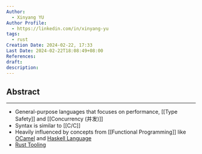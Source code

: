 ```yaml
---
Author:
  - Xinyang YU
Author Profile:
  - https://linkedin.com/in/xinyang-yu
tags:
  - rust
Creation Date: 2024-02-22, 17:33
Last Date: 2024-02-22T18:08:49+08:00
References: 
draft: 
description: 
---
```

## Abstract
---
- General-purpose languages that focuses on performance, [[Type Safety]] and [[Concurrency (并发)]]
- Syntax is similar to [[C/C]]
- Heavily influenced by concepts from [[Functional Programming]] like [OCamel](https://ocaml.org/) and [Haskell Language](https://www.haskell.org/)
- [Rust Tooling](https://youtu.be/4q3Z5RBX7hQ?si=mzy_sZov7n34tUJD&t=373)